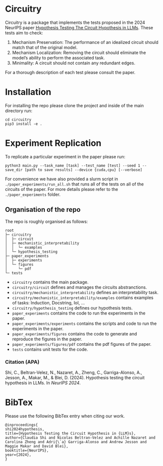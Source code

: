 # Circuitry

Circuitry is a package that implements the tests proposed in the 2024 NeurIPS paper [Hypothesis Testing The Circuit Hypothesis in LLMs](https://arxiv.org/abs/2410.13032).
These tests aim to check:

1. Mechanism Preservation: The performance of an idealized circuit should match that of the original model.
2. Mechanism Localization: Removing the circuit should eliminate the model’s ability to perform the associated task.
3. Minimality: A circuit should not contain any redundant edges.

For a thorough description of each test please consult the paper.


# Installation

For installing the repo please clone the project and inside of the main directory run:

```
cd circuitry
pip3 install -e .
```

# Experiment Replication
To replicate a particular experiment in the paper please run:
```
python3 main.py --task_name [task] --test_name [test] --seed 1 --save_dir [path to save results] --device {cuda,cpu} [--verbose]
```
For convenience we have also provided a slurm script in `./paper_experiments/run_all.sh` that
runs all of the tests on all of the circuits of the paper.
For more details please refer to the `./paper_experiments` folder.

## Organisation of the repo
The repo is roughly organised as follows:
```
root
├─ circuitry
│  ├─ circuit
│  ├─ mechanistic_interpretability
│  │  └─ examples
│  └─ hypothesis_testing
├─ paper_experiments
│  ├─ experiments
│  └─ figures
│     └─ pdf
└─ tests
```

- `circuitry` contains the main package.
- `circuitry/circuit` defines and manages the circuits abstranctions.
- `circuitry/mechanistic_interpretability` defines an interpretability task.
- `circuitry/mechanistic_interpretability/examples` contains examples of tasks: Induction, Docstring, IoI, ...
- `circuitry/hypothesis_testing` defines our hypothesis tests.
- `paper_experiments` contains the code to run the experiments in the paper.
- `paper_experiments/experiments` contains the scripts and code to run the experiments in the paper.
- `paper_experiments/figures` contains the code to generate and reproduce the figures in the paper.
- `paper_experiments/figures/pdf` contains the pdf figures of the paper.
- `tests` contains unit tests for the code.


### Citation (APA)

Shi, C., Beltran-Velez, N., Nazaret, A., Zheng, C., Garriga-Alonso, A., Jesson, A., Makar, M., & Blei, D. (2024). Hypothesis testing the circuit hypothesis in LLMs. In *NeurIPS 2024*.

# BibTex
Please use the following BibTex entry when citing our work.
```
@inproceedings{
shi2024hypothesis,
title={Hypothesis Testing the Circuit Hypothesis in {LLM}s},
author={Claudia Shi and Nicolas Beltran-Velez and Achille Nazaret and Carolina Zheng and Adri{\`a} Garriga-Alonso and Andrew Jesson and Maggie Makar and David Blei},
booktitle={NeurIPS},
year={2024},
}
```
